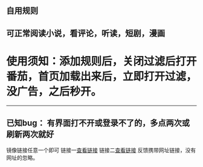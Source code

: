 自用规则
---
可正常阅读小说，看评论，听读，短剧，漫画
---
# 使用须知：添加规则后，关闭过滤后打开番茄，首页加载出来后，立即打开过滤，没广告，之后秒开。

---
## 已知bug： 有界面打不开或登录不了的，多点两次或刷新两次就好


镜像链接任意一个即可
链接一[查看链接](https://cdn.jsdelivr.net/gh/changzhaoCZ/fqnovel-adrules@refs/heads/main/fq.txt)
链接二[查看链接](https://ghproxy.net/https://raw.githubusercontent.com/changzhaoCZ/fqnovel-adrules/refs/heads/main/fq.txt)
反馈携带网址链接，没有网址的忽略。

